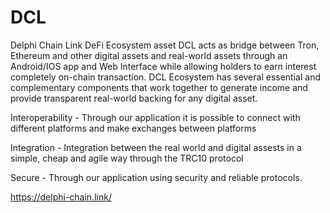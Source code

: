 # DCL

Delphi Chain Link DeFi Ecosystem asset DCL acts as bridge between Tron, Ethereum and other digital assets and real-world assets through an Android/IOS app and Web Interface while allowing holders to earn interest completely on-chain transaction. DCL Ecosystem has several essential and complementary components that work together to generate income and provide transparent real-world backing for any digital asset.

Interoperability - Through our application it is possible to connect with different platforms and make exchanges between platforms

Integration - Integration between the real world and digital assests in a simple, cheap and agile way through the TRC10 protocol

Secure - Through our application using security and reliable protocols.

https://delphi-chain.link/
